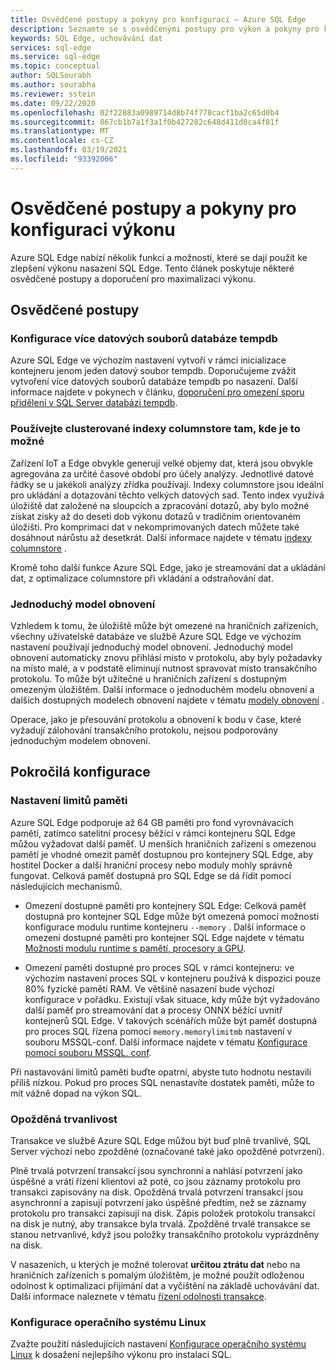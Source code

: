 ```yaml
---
title: Osvědčené postupy a pokyny pro konfiguraci – Azure SQL Edge
description: Seznamte se s osvědčenými postupy pro výkon a pokyny pro konfiguraci v Azure SQL Edge.
keywords: SQL Edge, uchovávání dat
services: sql-edge
ms.service: sql-edge
ms.topic: conceptual
author: SQLSourabh
ms.author: sourabha
ms.reviewer: sstein
ms.date: 09/22/2020
ms.openlocfilehash: 02f22883a0989714d8b74f778cacf1ba2c65d0b4
ms.sourcegitcommit: 867cb1b7a1f3a1f0b427282c648d411d0ca4f81f
ms.translationtype: MT
ms.contentlocale: cs-CZ
ms.lasthandoff: 03/19/2021
ms.locfileid: "93392006"
---
```

# <a name="performance-best-practices-and-configuration-guidelines"></a>Osvědčené postupy a pokyny pro konfiguraci výkonu

Azure SQL Edge nabízí několik funkcí a možností, které se dají použít ke zlepšení výkonu nasazení SQL Edge. Tento článek poskytuje některé osvědčené postupy a doporučení pro maximalizaci výkonu. 

## <a name="best-practices"></a>Osvědčené postupy 

### <a name="configure-multiple-tempdb-data-files"></a>Konfigurace více datových souborů databáze tempdb

Azure SQL Edge ve výchozím nastavení vytvoří v rámci inicializace kontejneru jenom jeden datový soubor tempdb. Doporučujeme zvážit vytvoření více datových souborů databáze tempdb po nasazení. Další informace najdete v pokynech v článku, [doporučení pro omezení sporu přidělení v SQL Server databázi tempdb](https://support.microsoft.com/help/2154845/recommendations-to-reduce-allocation-contention-in-sql-server-tempdb-d).

### <a name="use-clustered-columnstore-indexes-where-possible"></a>Používejte clusterované indexy columnstore tam, kde je to možné

Zařízení IoT a Edge obvykle generují velké objemy dat, která jsou obvykle agregována za určité časové období pro účely analýzy. Jednotlivé datové řádky se u jakékoli analýzy zřídka používají. Indexy columnstore jsou ideální pro ukládání a dotazování těchto velkých datových sad. Tento index využívá úložiště dat založené na sloupcích a zpracování dotazů, aby bylo možné získat zisky až do deseti dob výkonu dotazů v tradičním orientovaném úložišti. Pro komprimaci dat v nekomprimovaných datech můžete také dosáhnout nárůstu až desetkrát. Další informace najdete v tématu [indexy columnstore](/sql/relational-databases/indexes/columnstore-indexes-overview) .

Kromě toho další funkce Azure SQL Edge, jako je streamování dat a ukládání dat, z optimalizace columnstore při vkládání a odstraňování dat. 

### <a name="simple-recovery-model"></a>Jednoduchý model obnovení

Vzhledem k tomu, že úložiště může být omezené na hraničních zařízeních, všechny uživatelské databáze ve službě Azure SQL Edge ve výchozím nastavení používají jednoduchý model obnovení. Jednoduchý model obnovení automaticky znovu přihlásí místo v protokolu, aby byly požadavky na místo malé, a v podstatě eliminují nutnost spravovat místo transakčního protokolu. To může být užitečné u hraničních zařízení s dostupným omezeným úložištěm. Další informace o jednoduchém modelu obnovení a dalších dostupných modelech obnovení najdete v tématu [modely obnovení](/sql/relational-databases/backup-restore/recovery-models-sql-server) .

Operace, jako je přesouvání protokolu a obnovení k bodu v čase, které vyžadují zálohování transakčního protokolu, nejsou podporovány jednoduchým modelem obnovení.  

## <a name="advanced-configuration"></a>Pokročilá konfigurace 

### <a name="setting-memory-limits"></a>Nastavení limitů paměti

Azure SQL Edge podporuje až 64 GB paměti pro fond vyrovnávacích pamětí, zatímco satelitní procesy běžící v rámci kontejneru SQL Edge můžou vyžadovat další paměť. U menších hraničních zařízení s omezenou pamětí je vhodné omezit paměť dostupnou pro kontejnery SQL Edge, aby hostitel Docker a další hraniční procesy nebo moduly mohly správně fungovat. Celková paměť dostupná pro SQL Edge se dá řídit pomocí následujících mechanismů. 

- Omezení dostupné paměti pro kontejnery SQL Edge: Celková paměť dostupná pro kontejner SQL Edge může být omezená pomocí možnosti konfigurace modulu runtime kontejneru `--memory` . Další informace o omezení dostupné paměti pro kontejner SQL Edge najdete v tématu [Možnosti modulu runtime s pamětí, procesory a GPU](https://docs.docker.com/config/containers/resource_constraints/).

- Omezení paměti dostupné pro proces SQL v rámci kontejneru: ve výchozím nastavení proces SQL v kontejneru používá k dispozici pouze 80% fyzické paměti RAM. Ve většině nasazení bude výchozí konfigurace v pořádku. Existují však situace, kdy může být vyžadováno další paměť pro streamování dat a procesy ONNX běžící uvnitř kontejnerů SQL Edge. V takových scénářích může být paměť dostupná pro proces SQL řízena pomocí `memory.memorylimitmb` nastavení v souboru MSSQL-conf. Další informace najdete v tématu [Konfigurace pomocí souboru MSSQL. conf](configure.md#configure-by-using-an-mssqlconf-file).

Při nastavování limitů paměti buďte opatrní, abyste tuto hodnotu nestavili příliš nízkou. Pokud pro proces SQL nenastavíte dostatek paměti, může to mít vážně dopad na výkon SQL.

### <a name="delayed-durability"></a>Opožděná trvanlivost

Transakce ve službě Azure SQL Edge můžou být buď plně trvanlivé, SQL Server výchozí nebo zpožděné (označované také jako opožděné potvrzení).

Plně trvalá potvrzení transakcí jsou synchronní a nahlásí potvrzení jako úspěšné a vrátí řízení klientovi až poté, co jsou záznamy protokolu pro transakci zapisovány na disk. Opožděná trvalá potvrzení transakcí jsou asynchronní a zapisují potvrzení jako úspěšné předtím, než se záznamy protokolu pro transakci zapisují na disk. Zápis položek protokolu transakcí na disk je nutný, aby transakce byla trvalá. Zpožděné trvalé transakce se stanou netrvanlivé, když jsou položky transakčního protokolu vyprázdněny na disk. 

V nasazeních, u kterých je možné tolerovat **určitou ztrátu dat** nebo na hraničních zařízeních s pomalým úložištěm, je možné použít odloženou odolnost k optimalizaci přijímání dat a vyčištění na základě uchovávání dat. Další informace naleznete v tématu [řízení odolnosti transakce](/sql/relational-databases/logs/control-transaction-durability).


### <a name="linux-os-configurations"></a>Konfigurace operačního systému Linux 

Zvažte použití následujících nastavení [Konfigurace operačního systému Linux](/sql/linux/sql-server-linux-performance-best-practices#linux-os-configuration) k dosažení nejlepšího výkonu pro instalaci SQL.